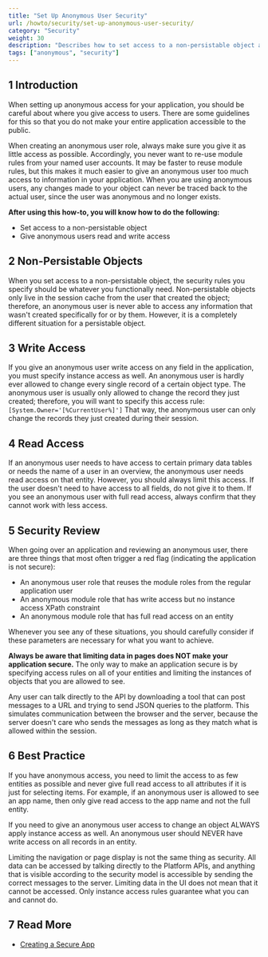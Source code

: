 ```yaml
---
title: "Set Up Anonymous User Security"
url: /howto/security/set-up-anonymous-user-security/
category: "Security"
weight: 30
description: "Describes how to set access to a non-persistable object and give anonymous users read and write access."
tags: ["anonymous", "security"]
---
```


## 1 Introduction

When setting up anonymous access for your application, you should be careful about where you give access to users. There are some guidelines for this so that you do not make your entire application accessible to the public.

When creating an anonymous user role, always make sure you give it as little access as possible. Accordingly, you never want to re-use module rules from your named user accounts. It may be faster to reuse module rules, but this makes it much easier to give an anonymous user too much access to information in your application. When you are using anonymous users, any changes made to your object can never be traced back to the actual user, since the user was anonymous and no longer exists.

**After using this how-to, you will know how to do the following:**  

* Set access to a non-persistable object
* Give anonymous users read and write access

## 2 Non-Persistable Objects

When you set access to a non-persistable object, the security rules you specify should be whatever you functionally need. Non-persistable objects only live in the session cache from the user that created the object; therefore, an anonymous user is never able to access any information that wasn't created specifically for or by them. However, it is a completely different situation for a persistable object.

## 3 Write Access

If you give an anonymous user write access on any field in the application, you must specify instance access as well. An anonymous user is hardly ever allowed to change every single record of a certain object type. The anonymous user is usually only allowed to change the record they just created; therefore, you will want to specify this access rule: `[System.Owner='[%CurrentUser%]']` That way, the anonymous user can only change the records they just created during their session. 

## 4 Read Access

If an anonymous user needs to have access to certain primary data tables or needs the name of a user in an overview, the anonymous user needs read access on that entity. However, you should always limit this access. If the user doesn't need to have access to all fields, do not give it to them. If you see an anonymous user with full read access, always confirm that they cannot work with less access.

## 5 Security Review

When going over an application and reviewing an anonymous user, there are three things that most often trigger a red flag (indicating the application is not secure):

* An anonymous user role that reuses the module roles from the regular application user
* An anonymous module role that has write access but no instance access XPath constraint
* An anonymous module role that has full read access on an entity

Whenever you see any of these situations, you should carefully consider if these parameters are necessary for what you want to achieve.

**Always be aware that limiting data in pages does NOT make your application secure.** The only way to make an application secure is by specifying access rules on all of your entities and limiting the instances of objects that you are allowed to see.

Any user can talk directly to the API by downloading a tool that can post messages to a URL and trying to send JSON queries to the platform. This simulates communication between the browser and the server, because the server doesn't care who sends the messages as long as they match what is allowed within the session.

## 6 Best Practice 

If you have anonymous access, you need to limit the access to as few entities as possible and never give full read access to all attributes if it is just for selecting items. For example, if an anonymous user is allowed to see an app name, then only give read access to the app name and not the full entity.

If you need to give an anonymous user access to change an object ALWAYS apply instance access as well. An anonymous user should NEVER have write access on all records in an entity. 

Limiting the navigation or page display is not the same thing as security. All data can be accessed by talking directly to the Platform APIs, and anything that is visible according to the security model is accessible by sending the correct messages to the server. Limiting data in the UI does not mean that it cannot be accessed. Only instance access rules guarantee what you can and cannot do.

## 7 Read More

* [Creating a Secure App](/howto/security/create-a-secure-app/)
